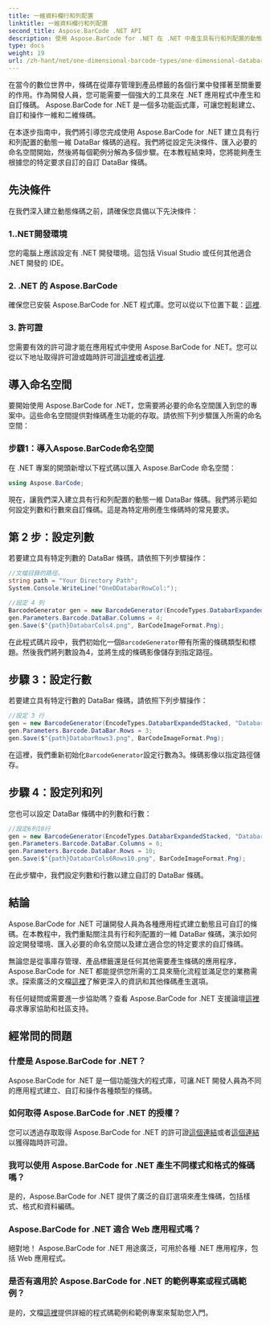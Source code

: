 ```yaml
---
title: 一維資料欄行和列配置
linktitle: 一維資料欄行和列配置
second_title: Aspose.BarCode .NET API
description: 使用 Aspose.BarCode for .NET 在 .NET 中產生具有行和列配置的動態一維 DataBar 條碼。客製化變簡單！
type: docs
weight: 19
url: /zh-hant/net/one-dimensional-barcode-types/one-dimensional-databar-row-column-configuration/
---
```


在當今的數位世界中，條碼在從庫存管理到產品標籤的各個行業中發揮著至關重要的作用。作為開發人員，您可能需要一個強大的工具來在 .NET 應用程式中產生和自訂條碼。 Aspose.BarCode for .NET 是一個多功能函式庫，可讓您輕鬆建立、自訂和操作一維和二維條碼。

在本逐步指南中，我們將引導您完成使用 Aspose.BarCode for .NET 建立具有行和列配置的動態一維 DataBar 條碼的過程。我們將從設定先決條件、匯入必要的命名空間開始，然後將每個範例分解為多個步驟。在本教程結束時，您將能夠產生根據您的特定要求自訂的自訂 DataBar 條碼。

## 先決條件

在我們深入建立動態條碼之前，請確保您具備以下先決條件：

### 1..NET開發環境

您的電腦上應該設定有 .NET 開發環境。這包括 Visual Studio 或任何其他適合 .NET 開發的 IDE。

### 2. .NET 的 Aspose.BarCode

確保您已安裝 Aspose.BarCode for .NET 程式庫。您可以從以下位置下載：[這裡](https://releases.aspose.com/barcode/net/).

### 3. 許可證

您需要有效的許可證才能在應用程式中使用 Aspose.BarCode for .NET。您可以從以下地址取得許可證或臨時許可證[這裡](https://purchase.aspose.com/buy)或者[這裡](https://purchase.aspose.com/temporary-license/).

## 導入命名空間

要開始使用 Aspose.BarCode for .NET，您需要將必要的命名空間匯入到您的專案中。這些命名空間提供對條碼產生功能的存取。請依照下列步驟匯入所需的命名空間：

### 步驟1：導入Aspose.BarCode命名空間

在 .NET 專案的開頭新增以下程式碼以匯入 Aspose.BarCode 命名空間：

```csharp
using Aspose.BarCode;
```

現在，讓我們深入建立具有行和列配置的動態一維 DataBar 條碼。我們將示範如何設定列數和行數來自訂條碼。這是為特定用例產生條碼時的常見要求。

## 第 2 步：設定列數

若要建立具有特定列數的 DataBar 條碼，請依照下列步驟操作：

```csharp
//文檔目錄的路徑。
string path = "Your Directory Path";
System.Console.WriteLine("OneDDatabarRowCol:");

//設定 4 列
BarcodeGenerator gen = new BarcodeGenerator(EncodeTypes.DatabarExpandedStacked, "Databar Expanded Stacked long");
gen.Parameters.Barcode.DataBar.Columns = 4;
gen.Save($"{path}DatabarCols4.png", BarCodeImageFormat.Png);
```

在此程式碼片段中，我們初始化一個`BarcodeGenerator`帶有所需的條碼類型和標題。然後我們將列數設為4，並將生成的條碼影像儲存到指定路徑。

## 步驟 3：設定行數

若要建立具有特定行數的 DataBar 條碼，請依照下列步驟操作：

```csharp
//設定 3 行
gen = new BarcodeGenerator(EncodeTypes.DatabarExpandedStacked, "Databar Expanded Stacked long");
gen.Parameters.Barcode.DataBar.Rows = 3;
gen.Save($"{path}DatabarRows3.png", BarCodeImageFormat.Png);
```

在這裡，我們重新初始化`BarcodeGenerator`設定行數為3。條碼影像以指定路徑儲存。

## 步驟 4：設定列和列

您也可以設定 DataBar 條碼中的列數和行數：

```csharp
//設定6列10行
gen = new BarcodeGenerator(EncodeTypes.DatabarExpandedStacked, "Databar Expanded Stacked long");
gen.Parameters.Barcode.DataBar.Columns = 6;
gen.Parameters.Barcode.DataBar.Rows = 10;
gen.Save($"{path}DatabarCols6Rows10.png", BarCodeImageFormat.Png);
```

在此步驟中，我們設定列數和行數以建立自訂的 DataBar 條碼。

## 結論

Aspose.BarCode for .NET 可讓開發人員為各種應用程式建立動態且可自訂的條碼。在本教程中，我們重點關注具有行和列配置的一維 DataBar 條碼，演示如何設定開發環境、匯入必要的命名空間以及建立適合您的特定要求的自訂條碼。

無論您是從事庫存管理、產品標籤還是任何其他需要產生條碼的應用程序，Aspose.BarCode for .NET 都能提供您所需的工具來簡化流程並滿足您的業務需求。探索廣泛的文檔[這裡](https://reference.aspose.com/barcode/net/)了解更深入的資訊和其他條碼產生選項。

有任何疑問或需要進一步協助嗎？查看 Aspose.BarCode for .NET 支援論壇[這裡](https://forum.aspose.com/c/barcode/13)尋求專家協助和社區支持。

## 經常問的問題

### 什麼是 Aspose.BarCode for .NET？
Aspose.BarCode for .NET 是一個功能強大的程式庫，可讓.NET 開發人員為不同的應用程式建立、自訂和操作各種類型的條碼。

### 如何取得 Aspose.BarCode for .NET 的授權？
您可以透過存取取得 Aspose.BarCode for .NET 的許可證[這個連結](https://purchase.aspose.com/buy)或者[這個連結](https://purchase.aspose.com/temporary-license/)以獲得臨時許可證。

### 我可以使用 Aspose.BarCode for .NET 產生不同樣式和格式的條碼嗎？
是的，Aspose.BarCode for .NET 提供了廣泛的自訂選項來產生條碼，包括樣式、格式和資料編碼。

### Aspose.BarCode for .NET 適合 Web 應用程式嗎？
絕對地！ Aspose.BarCode for .NET 用途廣泛，可用於各種 .NET 應用程序，包括 Web 應用程式。

### 是否有適用於 Aspose.BarCode for .NET 的範例專案或程式碼範例？
是的，文檔[這裡](https://reference.aspose.com/barcode/net/)提供詳細的程式碼範例和範例專案來幫助您入門。


